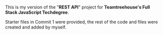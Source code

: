 This is my version of the "**REST API**" project for **Teamtreehouse's Full Stack JavaScript Techdegree**.

Starter files in Commit 1 were provided, the rest of the code and files were created and added by myself.
